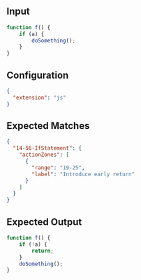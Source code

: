
## Input
```javascript input
function f() {
    if (a) {
        doSomething();
    }
}
```

## Configuration
```json configuration
{
  "extension": "js"
}
```

## Expected Matches
```json expected matches
{
  "14-56-IfStatement": {
    "actionZones": [
      {
        "range": "19-25",
        "label": "Introduce early return"
      }
    ]
  }
}
```

## Expected Output
```javascript expected output
function f() {
    if (!a) {
        return;
    }
    doSomething();
}
```
